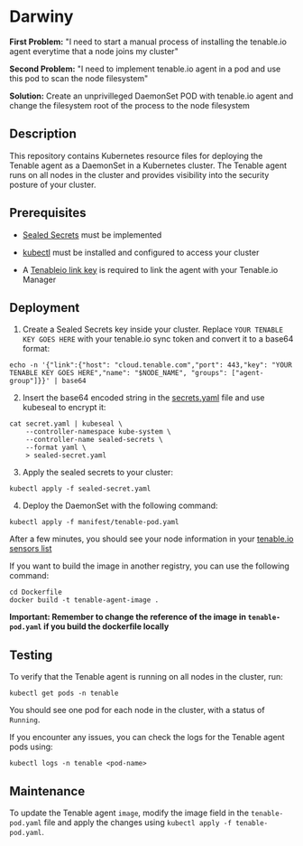 # Darwiny

**First Problem:** "I need to start a manual process of installing the tenable.io agent everytime that a node joins my cluster"  

**Second Problem:** "I need to implement tenable.io agent in a pod and use this pod to scan the node filesystem"

**Solution:** Create an unprivilleged DaemonSet POD with tenable.io agent and change the filesystem root of the process to the node filesystem

## Description

This repository contains Kubernetes resource files for deploying the Tenable agent as a DaemonSet in a Kubernetes cluster. The Tenable agent runs on all nodes in the cluster and provides visibility into the security posture of your cluster.

## Prerequisites

- [Sealed Secrets](https://github.com/bitnami-labs/sealed-secrets) must be implemented

- [kubectl](https://kubernetes.io/docs/reference/kubectl/) must be installed and configured to access your cluster
- A [Tenableio link key](https://cloud.tenable.com/tio/app.html#/settings/sensors/agents/agents-list/add) is required to link the agent with your Tenable.io Manager

## Deployment


1. Create a Sealed Secrets key inside your cluster. Replace `YOUR TENABLE KEY GOES HERE` with your tenable.io sync token and convert it to a base64 format:


```
echo -n '{"link":{"host": "cloud.tenable.com","port": 443,"key": "YOUR TENABLE KEY GOES HERE","name": "$NODE_NAME", "groups": ["agent-group"]}}' | base64
```

2. Insert the base64 encoded string in the [secrets.yaml](https://github.com/RocketChat/tenable-agent-kubernetes-daemonset/blob/main/secrets.yaml) file and use kubeseal to encrypt it:

```
cat secret.yaml | kubeseal \
    --controller-namespace kube-system \
    --controller-name sealed-secrets \
    --format yaml \
    > sealed-secret.yaml
```

3. Apply the sealed secrets to your cluster:


```
kubectl apply -f sealed-secret.yaml
```

4. Deploy the DaemonSet with the following command:


```
kubectl apply -f manifest/tenable-pod.yaml
```

After a few minutes, you should see your node information in your [tenable.io sensors list](https://cloud.tenable.com/tio/app.html#/settings/sensors/agents/agents-list)


If you want to build the image in another registry, you can use the following command:

```
cd Dockerfile
docker build -t tenable-agent-image . 
```

**Important: Remember to change the reference of the image in `tenable-pod.yaml` if you build the dockerfile locally**

## Testing

To verify that the Tenable agent is running on all nodes in the cluster, run:


```
kubectl get pods -n tenable
```

You should see one pod for each node in the cluster, with a status of `Running`.

If you encounter any issues, you can check the logs for the Tenable agent pods using:

```
kubectl logs -n tenable <pod-name>
```

## Maintenance

To update the Tenable agent `image`, modify the image field in the `tenable-pod.yaml` file and apply the changes using `kubectl apply -f tenable-pod.yaml`.
